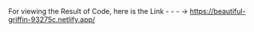 For viewing the Result of Code, here is the Link - - - ->  https://beautiful-griffin-93275c.netlify.app/
